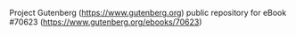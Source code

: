 Project Gutenberg (https://www.gutenberg.org) public repository for
eBook #70623 (https://www.gutenberg.org/ebooks/70623)
